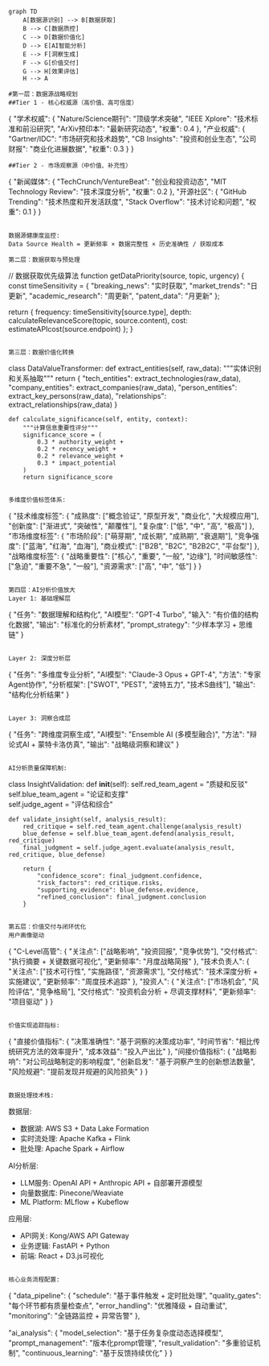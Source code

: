 ```mermaid
graph TD
    A[数据源识别] --> B[数据获取]
    B --> C[数据质控]
    C --> D[数据价值化]
    D --> E[AI智能分析]
    E --> F[洞察生成]
    F --> G[价值交付]
    G --> H[效果评估]
    H --> A

#第一层：数据源战略规划
##Tier 1 - 核心权威源（高价值、高可信度）
```
{
  "学术权威": {
    "Nature/Science期刊": "顶级学术突破",
    "IEEE Xplore": "技术标准和前沿研究", 
    "ArXiv预印本": "最新研究动态",
    "权重": 0.4
  },
  "产业权威": {
    "Gartner/IDC": "市场研究和技术趋势",
    "CB Insights": "投资和创业生态",
    "公司财报": "商业化进展数据",
    "权重": 0.3
  }
}
```
##Tier 2 - 市场观察源（中价值、补充性）
```
{
  "新闻媒体": {
    "TechCrunch/VentureBeat": "创业和投资动态",
    "MIT Technology Review": "技术深度分析",
    "权重": 0.2
  },
  "开源社区": {
    "GitHub Trending": "技术热度和开发活跃度",
    "Stack Overflow": "技术讨论和问题",
    "权重": 0.1
  }
}
```

数据源健康度监控:
Data Source Health = 更新频率 × 数据完整性 × 历史准确性 / 获取成本

​第二层：数据获取与预处理
```
// 数据获取优先级算法
function getDataPriority(source, topic, urgency) {
  const timeSensitivity = {
    "breaking_news": "实时获取",
    "market_trends": "日更新", 
    "academic_research": "周更新",
    "patent_data": "月更新"
  };
  
  return {
    frequency: timeSensitivity[source.type],
    depth: calculateRelevanceScore(topic, source.content),
    cost: estimateAPIcost(source.endpoint)
  };
}
```

第三层：数据价值化转换
```
class DataValueTransformer:
    def extract_entities(self, raw_data):
        """实体识别和关系抽取"""
        return {
            "tech_entities": extract_technologies(raw_data),
            "company_entities": extract_companies(raw_data),
            "person_entities": extract_key_persons(raw_data),
            "relationships": extract_relationships(raw_data)
        }
    
    def calculate_significance(self, entity, context):
        """计算信息重要性评分"""
        significance_score = (
            0.3 * authority_weight +
            0.2 * recency_weight + 
            0.2 * relevance_weight +
            0.3 * impact_potential
        )
        return significance_score
```

多维度价值标签体系:
```
{
  "技术维度标签": {
    "成熟度": ["概念验证", "原型开发", "商业化", "大规模应用"],
    "创新度": ["渐进式", "突破性", "颠覆性"],
    "复杂度": ["低", "中", "高", "极高"]
  },
  "市场维度标签": {
    "市场阶段": ["萌芽期", "成长期", "成熟期", "衰退期"],
    "竞争强度": ["蓝海", "红海", "血海"],
    "商业模式": ["B2B", "B2C", "B2B2C", "平台型"]
  },
  "战略维度标签": {
    "战略重要性": ["核心", "重要", "一般", "边缘"],
    "时间敏感性": ["急迫", "重要不急", "一般"],
    "资源需求": ["高", "中", "低"]
  }
}
```

第四层：AI分析价值放大
Layer 1: 基础理解层
```
{
  "任务": "数据理解和结构化",
  "AI模型": "GPT-4 Turbo",
  "输入": "有价值的结构化数据",
  "输出": "标准化的分析素材",
  "prompt_strategy": "少样本学习 + 思维链"
}
```

Layer 2: 深度分析层
```
{
  "任务": "多维度专业分析",
  "AI模型": "Claude-3 Opus + GPT-4",
  "方法": "专家Agent协作",
  "分析框架": ["SWOT", "PEST", "波特五力", "技术S曲线"],
  "输出": "结构化分析结果"
}
```

Layer 3: 洞察合成层
```
{
  "任务": "跨维度洞察生成",
  "AI模型": "Ensemble AI (多模型融合)",
  "方法": "辩论式AI + 蒙特卡洛仿真",
  "输出": "战略级洞察和建议"
}
```

AI分析质量保障机制:
```
class InsightValidation:
    def __init__(self):
        self.red_team_agent = "质疑和反驳"
        self.blue_team_agent = "论证和支撑"  
        self.judge_agent = "评估和综合"
    
    def validate_insight(self, analysis_result):
        red_critique = self.red_team_agent.challenge(analysis_result)
        blue_defense = self.blue_team_agent.defend(analysis_result, red_critique)
        final_judgment = self.judge_agent.evaluate(analysis_result, red_critique, blue_defense)
        
        return {
            "confidence_score": final_judgment.confidence,
            "risk_factors": red_critique.risks,
            "supporting_evidence": blue_defense.evidence,
            "refined_conclusion": final_judgment.conclusion
        }
```

第五层：价值交付与闭环优化
用户画像驱动
```
{
  "C-Level高管": {
    "关注点": ["战略影响", "投资回报", "竞争优势"],
    "交付格式": "执行摘要 + 关键数据可视化",
    "更新频率": "月度战略简报"
  },
  "技术负责人": {
    "关注点": ["技术可行性", "实施路径", "资源需求"],
    "交付格式": "技术深度分析 + 实施建议",
    "更新频率": "周度技术追踪"
  },
  "投资人": {
    "关注点": ["市场机会", "风险评估", "竞争格局"],
    "交付格式": "投资机会分析 + 尽调支撑材料",
    "更新频率": "项目驱动"
  }
}
```

价值实现追踪指标:
```
{
  "直接价值指标": {
    "决策准确性": "基于洞察的决策成功率",
    "时间节省": "相比传统研究方法的效率提升",
    "成本效益": "投入产出比"
  },
  "间接价值指标": {
    "战略影响": "对公司战略制定的影响程度", 
    "创新启发": "基于洞察产生的创新想法数量",
    "风险规避": "提前发现并规避的风险损失"
  }
}
```

数据处理技术栈:
```
数据层:
  - 数据湖: AWS S3 + Data Lake Formation
  - 实时流处理: Apache Kafka + Flink
  - 批处理: Apache Spark + Airflow

AI分析层:
  - LLM服务: OpenAI API + Anthropic API + 自部署开源模型
  - 向量数据库: Pinecone/Weaviate
  - ML Platform: MLflow + Kubeflow

应用层:
  - API网关: Kong/AWS API Gateway
  - 业务逻辑: FastAPI + Python
  - 前端: React + D3.js可视化
```

核心业务流程配置:
```
{
  "data_pipeline": {
    "schedule": "基于事件触发 + 定时批处理",
    "quality_gates": "每个环节都有质量检查点",
    "error_handling": "优雅降级 + 自动重试",
    "monitoring": "全链路监控 + 异常告警"
  },
  
  "ai_analysis": {
    "model_selection": "基于任务复杂度动态选择模型",
    "prompt_management": "版本化prompt管理",
    "result_validation": "多重验证机制",
    "continuous_learning": "基于反馈持续优化"
  }
}
```
